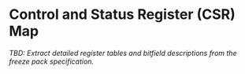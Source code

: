 # Control and Status Register (CSR) Map

_TBD: Extract detailed register tables and bitfield descriptions from the freeze pack specification._
